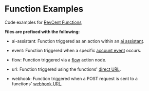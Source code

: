 # Function Examples

Code examples for [RevCent Functions](https://kb.revcent.com/en/integrations/functions)


**Files are prefixed with the following:**

- ai-assistant: Function triggered as an action within an [ai assistant].
- event: Function triggered when a specific [account event] occurs.
- flow: Function triggered via a [flow] action node.
- url: Function triggered using the functions' [direct URL].
- webhook: Function triggered when a POST request is sent to a functions' [webhook URL].



   [flow]: <https://kb.revcent.com/en/tools/flows>
   [ai assistant]: <https://kb.revcent.com/en/tools/ai>
   [account event]: <https://kb.revcent.com/en/revcent-account/events>
   [direct url]: <https://kb.revcent.com/en/integrations/functions#url>
   [webhook url]: <https://kb.revcent.com/en/integrations/functions#webhook>
